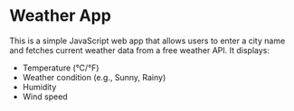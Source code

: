 # Weather App

This is a simple JavaScript web app that allows users to enter a city name and fetches current weather data from a free weather API. It displays:

- Temperature (°C/°F)
- Weather condition (e.g., Sunny, Rainy)
- Humidity
- Wind speed

